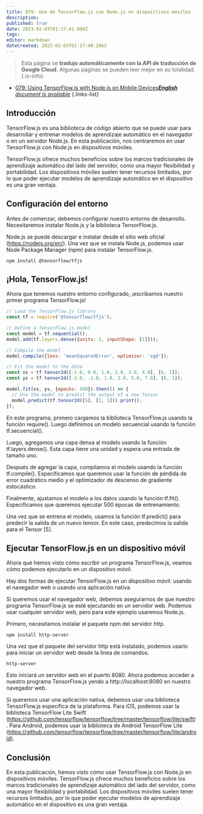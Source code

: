 ```yaml
---
title: 079: Uso de TensorFlow.js con Node.js en dispositivos móviles
description: 
published: true
date: 2023-02-03T01:17:41.898Z
tags: 
editor: markdown
dateCreated: 2023-02-03T01:17:40.286Z
---
```


> Esta página se **tradujo automáticamente con la API de traducción de Google Cloud**.
Algunas páginas se pueden leer mejor en su totalidad.{.is-info}



- [079: Using TensorFlow.js with Node.js on Mobile Devices***English** document is available*](/en/Knowledge-base/TensorFlow-js/Learning/079-using-tensorflow-js-with-node-js-on-mobile-devices)
{.links-list}


## Introducción

TensorFlow.js es una biblioteca de código abierto que se puede usar para desarrollar y entrenar modelos de aprendizaje automático en el navegador o en un servidor Node.js. En esta publicación, nos centraremos en usar TensorFlow.js con Node.js en dispositivos móviles.

TensorFlow.js ofrece muchos beneficios sobre los marcos tradicionales de aprendizaje automático del lado del servidor, como una mayor flexibilidad y portabilidad. Los dispositivos móviles suelen tener recursos limitados, por lo que poder ejecutar modelos de aprendizaje automático en el dispositivo es una gran ventaja.

## Configuración del entorno

Antes de comenzar, debemos configurar nuestro entorno de desarrollo. Necesitaremos instalar Node.js y la biblioteca TensorFlow.js.

Node.js se puede descargar e instalar desde el sitio web oficial (https://nodejs.org/en/). Una vez que se instala Node.js, podemos usar Node Package Manager (npm) para instalar TensorFlow.js.

```
npm install @tensorflow/tfjs
```

## ¡Hola, TensorFlow.js!

Ahora que tenemos nuestro entorno configurado, ¡escribamos nuestro primer programa TensorFlow.js!

```javascript
// Load the TensorFlow.js library
const tf = require('@tensorflow/tfjs');

// Define a TensorFlow.js model
const model = tf.sequential();
model.add(tf.layers.dense({units: 1, inputShape: [1]}));

// Compile the model
model.compile({loss: 'meanSquaredError', optimizer: 'sgd'});

// Fit the model to the data
const xs = tf.tensor2d([-1.0, 0.0, 1.0, 2.0, 3.0, 4.0], [6, 1]);
const ys = tf.tensor2d([-3.0, -1.0, 1.0, 3.0, 5.0, 7.0], [6, 1]);

model.fit(xs, ys, {epochs: 500}).then(() => {
  // Use the model to predict the output of a new Tensor
  model.predict(tf.tensor2d([5], [1, 1])).print();
});
```

En este programa, primero cargamos la biblioteca TensorFlow.js usando la función require(). Luego definimos un modelo secuencial usando la función tf.secuencial().

Luego, agregamos una capa densa al modelo usando la función tf.layers.dense(). Esta capa tiene una unidad y espera una entrada de tamaño uno.

Después de agregar la capa, compilamos el modelo usando la función tf.compile(). Especificamos que queremos usar la función de pérdida de error cuadrático medio y el optimizador de descenso de gradiente estocástico.

Finalmente, ajustamos el modelo a los datos usando la función tf.fit(). Especificamos que queremos ejecutar 500 épocas de entrenamiento.

Una vez que se entrena el modelo, usamos la función tf.predict() para predecir la salida de un nuevo tensor. En este caso, predecimos la salida para el Tensor [5].

## Ejecutar TensorFlow.js en un dispositivo móvil

Ahora que hemos visto cómo escribir un programa TensorFlow.js, veamos cómo podemos ejecutarlo en un dispositivo móvil.

Hay dos formas de ejecutar TensorFlow.js en un dispositivo móvil: usando el navegador web o usando una aplicación nativa.

Si queremos usar el navegador web, debemos asegurarnos de que nuestro programa TensorFlow.js se esté ejecutando en un servidor web. Podemos usar cualquier servidor web, pero para este ejemplo usaremos Node.js.

Primero, necesitamos instalar el paquete npm del servidor http.

```
npm install http-server
```

Una vez que el paquete del servidor http está instalado, podemos usarlo para iniciar un servidor web desde la línea de comandos.

```
http-server
```

Esto iniciará un servidor web en el puerto 8080. Ahora podemos acceder a nuestro programa TensorFlow.js yendo a http://localhost:8080 en nuestro navegador web.

Si queremos usar una aplicación nativa, debemos usar una biblioteca TensorFlow.js específica de la plataforma. Para iOS, podemos usar la biblioteca TensorFlow Lite Swift (https://github.com/tensorflow/tensorflow/tree/master/tensorflow/lite/swift). Para Android, podemos usar la biblioteca de Android TensorFlow Lite (https://github.com/tensorflow/tensorflow/tree/master/tensorflow/lite/android).

## Conclusión

En esta publicación, hemos visto cómo usar TensorFlow.js con Node.js en dispositivos móviles. TensorFlow.js ofrece muchos beneficios sobre los marcos tradicionales de aprendizaje automático del lado del servidor, como una mayor flexibilidad y portabilidad. Los dispositivos móviles suelen tener recursos limitados, por lo que poder ejecutar modelos de aprendizaje automático en el dispositivo es una gran ventaja.
